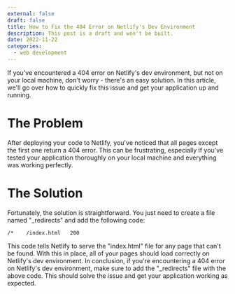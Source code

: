 ```yaml
---
external: false
draft: false
title: How to Fix the 404 Error on Netlify's Dev Environment
description: This post is a draft and won't be built.
date: 2022-11-22
categories:
  - web development
---
```


If you've encountered a 404 error on Netlify's dev environment, but not on your local machine, don't worry - there's an easy solution. In this article, we'll go over how to quickly fix this issue and get your application up and running.

# The Problem

After deploying your code to Netlify, you've noticed that all pages except the first one return a 404 error. This can be frustrating, especially if you've tested your application thoroughly on your local machine and everything was working perfectly.

# The Solution

Fortunately, the solution is straightforward. You just need to create a file named "\_redirects" and add the following code:

```
/*    /index.html   200
```

This code tells Netlify to serve the "index.html" file for any page that can't be found. With this in place, all of your pages should load correctly on Netlify's dev environment.
In conclusion, if you're encountering a 404 error on Netlify's dev environment, make sure to add the "\_redirects" file with the above code. This should solve the issue and get your application working as expected.
